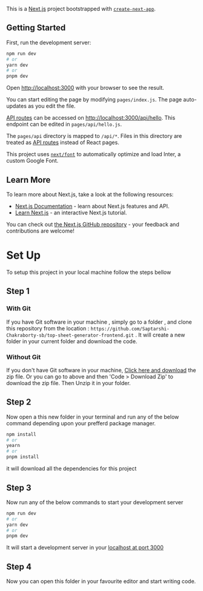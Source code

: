 This is a [Next.js](https://nextjs.org/) project bootstrapped with [`create-next-app`](https://github.com/vercel/next.js/tree/canary/packages/create-next-app).

## Getting Started

First, run the development server:

```bash
npm run dev
# or
yarn dev
# or
pnpm dev
```

Open [http://localhost:3000](http://localhost:3000) with your browser to see the result.

You can start editing the page by modifying `pages/index.js`. The page auto-updates as you edit the file.

[API routes](https://nextjs.org/docs/api-routes/introduction) can be accessed on [http://localhost:3000/api/hello](http://localhost:3000/api/hello). This endpoint can be edited in `pages/api/hello.js`.

The `pages/api` directory is mapped to `/api/*`. Files in this directory are treated as [API routes](https://nextjs.org/docs/api-routes/introduction) instead of React pages.

This project uses [`next/font`](https://nextjs.org/docs/basic-features/font-optimization) to automatically optimize and load Inter, a custom Google Font.

## Learn More

To learn more about Next.js, take a look at the following resources:

- [Next.js Documentation](https://nextjs.org/docs) - learn about Next.js features and API.
- [Learn Next.js](https://nextjs.org/learn) - an interactive Next.js tutorial.

You can check out [the Next.js GitHub repository](https://github.com/vercel/next.js/) - your feedback and contributions are welcome!

# Set Up

To setup this project in your local machine follow the steps bellow

## Step 1

### With Git

If you have Git software in your machine , simply go to a folder , and clone this repository from the location : `https://github.com/Saptarshi-Chakraborty-sb/top-sheet-generator-frontend.git` . It will create a new folder in your current folder and download the code.

### Without Git

If you don't have Git software in your machine, [Click here and download](https://github.com/Saptarshi-Chakraborty-sb/top-sheet-generator-frontend/archive/refs/heads/master.zip) the zip file. Or you can go to above and then 'Code > Download Zip' to download the zip file. Then Unzip it in your folder.

## Step 2

Now open a this new folder in your terminal and run any of the below command depending upon your prefferd package manager.

```bash
npm install
# or
yearn
# or
pnpm install
```

it will download all the dependencies for this project

## Step 3

Now run any of the below commands to start your development server

```bash
npm run dev
# or
yarn dev
# or
pnpm dev
```

It will start a development server in your [localhost at port 3000](https://localhost:3000)

## Step 4

Now you can open this folder in your favourite editor and start writing code.
